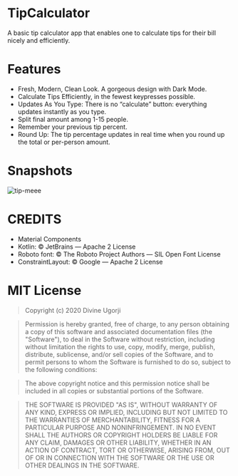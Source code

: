 # TipCalculator
A basic tip calculator app that enables one to calculate tips for their bill nicely and efficiently.



# Features

* Fresh, Modern, Clean Look. A gorgeous design with Dark Mode.
* Calculate Tips Efficiently, in the fewest keypresses possible.
* Updates As You Type: There is no “calculate” button: everything updates instantly as you type.
* Split final amount among 1-15 people.
* Remember your previous tip percent.
* Round Up: The tip percentage updates in real time when you round up the total or per-person amount.


# Snapshots
![tip-meee](https://user-images.githubusercontent.com/61253347/98447866-83e28100-2128-11eb-938d-78bc4a3fd495.png)




# CREDITS
* Material Components
* Kotlin: © JetBrains — Apache 2 License
* Roboto font: © The Roboto Project Authors — SIL Open Font License
* ConstraintLayout: © Google — Apache 2 License


# MIT License

> Copyright (c) 2020 Divine Ugorji

> Permission is hereby granted, free of charge, to any person obtaining a copy
> of this software and associated documentation files (the "Software"), to deal
> in the Software without restriction, including without limitation the rights
> to use, copy, modify, merge, publish, distribute, sublicense, and/or sell
> copies of the Software, and to permit persons to whom the Software is
> furnished to do so, subject to the following conditions:

> The above copyright notice and this permission notice shall be included in all
  copies or substantial portions of the Software.

> THE SOFTWARE IS PROVIDED "AS IS", WITHOUT WARRANTY OF ANY KIND, EXPRESS OR
> IMPLIED, INCLUDING BUT NOT LIMITED TO THE WARRANTIES OF MERCHANTABILITY,
> FITNESS FOR A PARTICULAR PURPOSE AND NONINFRINGEMENT. IN NO EVENT SHALL THE
> AUTHORS OR COPYRIGHT HOLDERS BE LIABLE FOR ANY CLAIM, DAMAGES OR OTHER
> LIABILITY, WHETHER IN AN ACTION OF CONTRACT, TORT OR OTHERWISE, ARISING FROM,
> OUT OF OR IN CONNECTION WITH THE SOFTWARE OR THE USE OR OTHER DEALINGS IN THE
> SOFTWARE.


